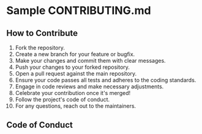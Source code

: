 # Sample CONTRIBUTING.md

## How to Contribute

1. Fork the repository.
2. Create a new branch for your feature or bugfix.
3. Make your changes and commit them with clear messages.
4. Push your changes to your forked repository.
5. Open a pull request against the main repository.
6. Ensure your code passes all tests and adheres to the coding standards.
7. Engage in code reviews and make necessary adjustments.
8. Celebrate your contribution once it's merged!
9. Follow the project's code of conduct.
10. For any questions, reach out to the maintainers.

## Code of Conduct
